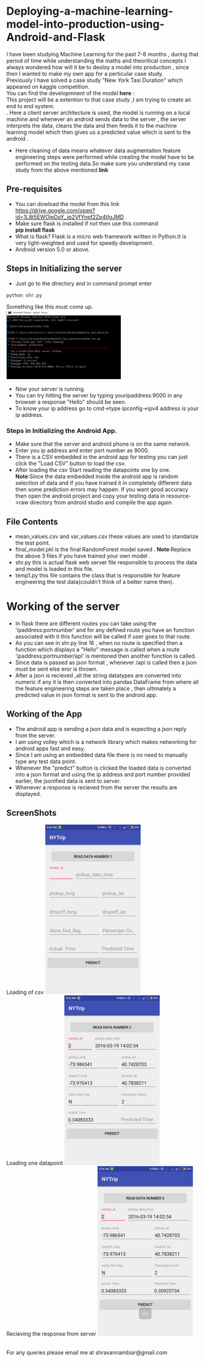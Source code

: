 # Deploying-a-machine-learning-model-into-production-using-Android-and-Flask
I have been studying Machine Learning for the past 7-8 months , during that period of time while understanding the maths and theoritical concepts I always wondered how will it be to deoloy a model into production , since then I wanted to make my own app for a perticular case study.<br>
Previously I have solved a case study "New York Taxi Duration" which appeared on kaggle competition.<br>You can find the developmnent of the model **here** :<br>
This project will be a extention to that case study ,I am trying to create an end to end system.
<br>. Here a client server architecture is used, the model is running on a local machine and whenever an android sends data to the server , the server interprets the data, cleans the data and then feeds it to the machine learning model which then gives us a predicted value which is sent to the android .
* Here cleaning of data means whatever data augmentation feature engineering steps were  performed while creating the model have to be performed on the testing data.So make sure you understand my case study from the above mentioned **link**<br> 
 ## Pre-requisites
 * You can dowload the model from this link https://drive.google.com/open?id=1L8t5EWOjeDoY_jp2VfYnpf2Zp4tlgJMD .
 * Make sure flask is installed if not then use this command<br>
 **pip install flask**<br>
 * What is flask?
 Flask is a micro web framework written in Python.It is very light-weighted and used for speedy development.
 * Android version 5.0 or above.
 ## Steps in Initializing the server
* Just go to the directory and in command prompt enter
```
python shr.py
```
Something like this must come up.
<img src="images/first.PNG" width=300><br>
* Now your server is running.
* You can try hitting the server by typing youripaddress:9000 in any browser a response "Hello" should be seen.
* To know your ip address go to cmd->type ipconfig->ipv4 address is your ip address.
### Steps in Initializing the Android App.
* Make sure that the server and android phone is on the same network.
* Enter you ip address and enter port number as 9000.
* There is a CSV embedded in the android app for testing you can just click the "Load CSV" button to load the csv.
* After loading the csv Start reading the datapoints one by one.
**Note**:Since the data embedded inside the android app is random selection of data and if you have trained it in completely different data then some prediction errors may happen. If you want good accuracy then open the android project and copy your testing data in resource->raw directory from android studio and compile the app again.
## File Contents
* mean_values.csv and var_values.csv these values are used to standarize the test point.
* final_model.pkl is the final RandomForest model saved .
**Note**:Replace the above 3 files if you have trained your own model .
* shr.py this is actual flask web server file responsible to process the data and model is loaded in this file.
* temp1.py this file contains the class that is responsible for feature engineering the test data(couldn't think of a better name then).
# Working of the server 
* In flask there are different routes you can take using the 'ipaddress:portnumber' and for any defined route you have an function associated with it this function will be called if user goes to that route.
* As you can see in shr.py line 16 , when no route is specified then a function which displays a "Hello" message is  called when a route 'ipaddress:portnumber/api' is mentoned then another function is called.
* Since data is passed as json format , whenever /api is called then a json must be sent else eror is thrown.
* After a json is recieved ,all the string datatypes are converted into numeric if any  it is then converted into pandas DataFrame from where all the feature engineering steps are taken place , then ultimately a predicted value in json format is sent to the android app.
## Working of the App
* The android app is sending a json data and is expecting a json reply from the server.
* I am using volley which is a network library which makes networking for android apps fast and easy.
* Since I am using an embedded data file there is no need to manually type any test data point.
* Whenever the "predict" button is clicked the loaded data is converted into a json format and using the ip address and port number provided earlier, the jsonified data is sent to server.
* Whenever a response is recieved from the server the results are displayed.
## ScreenShots
 Loading of csv
<img src="images/second.png" width=250><br>
 Loading one datapoint 
<img src="images/third.png" width=250><br>
 Recieving the response from server
<img src="images/fourth.png" width=250><br>

<br>
For any queries please email me at shravannambiar@gmail.com
